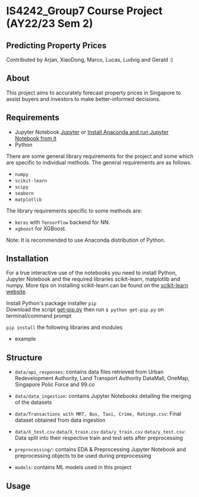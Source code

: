 # IS4242_Group7 Course Project (AY22/23 Sem 2)

## Predicting Property Prices
Contributed by Arjan, XiaoDong, Marco, Lucas, Ludvig and Gerald :)

## About
This project aims to accurately forecast property prices in Singapore to assist buyers and investors to make better-informed decisions.

## Requirements
- Jupyter Notebook [Jupyter](https://jupyter.org/install) or [Install Anaconda and run Jupyter Notebook from it](https://docs.anaconda.com/anaconda/install/index.html)
- Python

There are some general library requirements for the project and some which are specific to individual methods. The general requirements are as follows.

- `numpy`
- `scikit-learn`
- `scipy`
- `seaborn`
- `matplotlib`

The library requirements specific to some methods are:

- `keras` with `TensorFlow` backend for NN.
- `xgboost` for XGBoost.

Note: It is recommended to use Anaconda distribution of Python.

## Installation

For a true interactive use of the notebooks you need to install Python, Jupyter Notebook and the required libraries scikit-learn, matplotlib and numpy. More tips on installing scikit-learn can be found on the [scikit-learn website](https://scikit-learn.sourceforge.net/dev/install.html#installing-an-official-release).

Install Python's package installer `pip`  
Download the script [get-pip.py](https://bootstrap.pypa.io/get-pip.py) then run `$ python get-pip.py` on terminal/command prompt

`pip install` the following libraries and modules
- example

## Structure
- `data/api_responses`: contains data files retrieved from Urban Redevelopment Authority, Land Transport Authority DataMall, OneMap, Singapore Polic Force and 99.co
- `data/data_ingestion`: contains Jupyter Notebooks detailing the merging of the datasets
- `data/Transactions with MRT, Bus, Taxi, Crime, Ratings.csv`: Final dataset obtained from data ingestion
- `data/X_test.csv` `data/X_train.csv` `data/y_train.csv` `data/y_test.csv`: Data split into their respective train and test sets after preprocessing

- `preprocessing/`: contains EDA & Preprocessing Jupyter Notebook and preprocessing objects to be used during preprocessing

- `models`: contains ML models used in this project

## Usage
